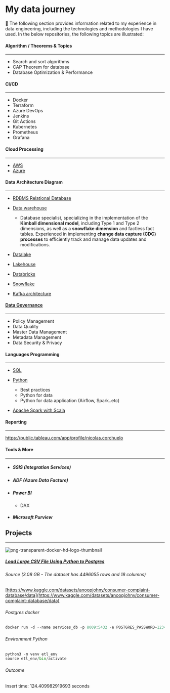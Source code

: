 # My data journey
💫 The following section provides information related to my experience in data engineering, including the technologies and methodologies I have used. In the below repositories, the following topics are illustrated:

#### Algorithm / Theorems & Topics
---
* Search and sort algorithms
* CAP Theorem for database
* Database Optimization & Performance
   
#### CI/CD
---
* Docker
* Terraform
* Azure DevOps
* Jenkins
* Git Actions
* Kubernetes
* Prometheus
* Grafana

#### Cloud Processing
---
 * [AWS](https://github.com/nicolascorchuelo/portfolio/tree/main/cloud_processing/aws)
 * [Azure](https://github.com/nicolascorchuelo/portfolio/tree/main/cloud_processing/aws)

#### Data Architecture Diagram
---
  * [RDBMS Relational Database](https://github.com/nicolascorchuelo/portfolio/blob/main/data_architecture_diagram/)
  * [Data warehouse](https://github.com/nicolascorchuelo/portfolio/blob/main/data_architecture_diagram/)
    
    *   Database specialist, specializing in the implementation of the **Kimball dimensional model**, including Type 1 and Type 2 dimensions, as well as a **snowflake dimension** and factless fact tables. Experienced in implementing **change data capture (CDC) processes** to efficiently track and manage data updates and modifications.
      
  * [Datalake](https://github.com/nicolascorchuelo/portfolio/blob/main/data_architecture_diagram/)
  * [Lakehouse](https://github.com/nicolascorchuelo/portfolio/blob/main/data_architecture_diagram/)
  * [Databricks](https://github.com/nicolascorchuelo/portfolio/blob/main/data_architecture_diagram/)
  * [Snowflake](https://github.com/nicolascorchuelo/portfolio/blob/main/data_architecture_diagram/)
  * [Kafka architecture](https://github.com/nicolascorchuelo/portfolio/blob/main/data_architecture_diagram/)

#### [Data Governance](https://github.com/nicolascorchuelo/portfolio/tree/main/data_governance)
---
* Policy Management
* Data Quality
* Master Data Management
* Metadata Management
* Data Security & Privacy
  
#### Languages Programming
---
* [SQL](https://github.com/nicolascorchuelo/portfolio/tree/main/languages_programming/sql)
* [Python](https://github.com/nicolascorchuelo/portfolio/tree/main/languages_programming/python)

   * Best practices
   * Python for data
   * Python for data application (Airflow, Spark..etc)
  
* [Apache Spark with Scala](https://github.com/nicolascorchuelo/portfolio/tree/main/languages_programming/scala)

#### Reporting
---
https://public.tableau.com/app/profile/nicolas.corchuelo

#### Tools & More
---
* ##### SSIS (Integration Services)
* ##### ADF (Azure Data Facture)
* ##### Power BI
   * DAX
* ##### Microsoft Purview

## Projects
---

![png-transparent-docker-hd-logo-thumbnail](https://github.com/nicolascorchuelo/portfolio/assets/90802118/ee248179-a3ee-4c2d-97e8-0d9455eda466)

##### [Load Large CSV File Using Python to Postgres](https://github.com/nicolascorchuelo/portfolio/tree/main/languages_programming/python/python_for_data/etl_file_to_db)

###### Source (3.08 GB - The dataset has 4496055 rows and 18 columns)

[https://www.kaggle.com/datasets/anoopjohny/consumer-complaint-database/data](https://www.kaggle.com/datasets/anoopjohny/consumer-complaint-database/data)

###### Postgres docker

```python
docker run -d --name services_db -p 8009:5432 -e POSTGRES_PASSWORD=1234 -v /Users/nicolascorchuelo/data/db_pg:/var/lib/postgres/data postgres
```
###### Environment Python

```python
python3 -m venv etl_env
source etl_env/bin/activate
```
###### Outcome
Insert time: 124.409982919693 seconds
